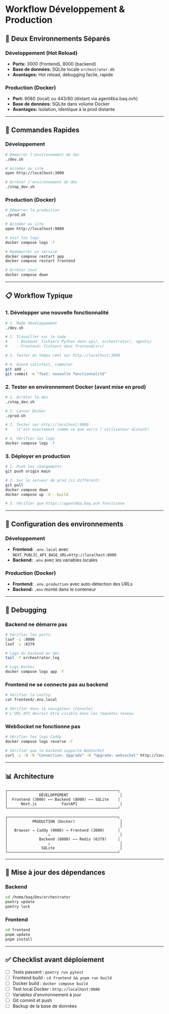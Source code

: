 # Workflow Développement & Production

## 🎯 Deux Environnements Séparés

### Développement (Hot Reload)
- **Ports:** 3000 (frontend), 8000 (backend)
- **Base de données:** SQLite locale `orchestrator.db`
- **Avantages:** Hot reload, debugging facile, rapide

### Production (Docker)
- **Port:** 9080 (local) ou 443/80 (distant via agent4ba.baq.ovh)
- **Base de données:** SQLite dans volume Docker
- **Avantages:** Isolation, identique à la prod distante

---

## 🚀 Commandes Rapides

### Développement

```bash
# Démarrer l'environnement de dev
./dev.sh

# Accéder au site
open http://localhost:3000

# Arrêter l'environnement de dev
./stop_dev.sh
```

### Production (Docker)

```bash
# Démarrer la production
./prod.sh

# Accéder au site
open http://localhost:9080

# Voir les logs
docker compose logs -f

# Redémarrer un service
docker compose restart app
docker compose restart frontend

# Arrêter tout
docker compose down
```

---

## 📋 Workflow Typique

### 1. Développer une nouvelle fonctionnalité

```bash
# 1. Mode développement
./dev.sh

# 2. Travailler sur le code
#    - Backend: fichiers Python dans api/, orchestrator/, agents/
#    - Frontend: fichiers dans frontend/src/

# 3. Tester en temps réel sur http://localhost:3000

# 4. Quand satisfait, commiter
git add .
git commit -m "feat: nouvelle fonctionnalité"
```

### 2. Tester en environnement Docker (avant mise en prod)

```bash
# 1. Arrêter le dev
./stop_dev.sh

# 2. Lancer Docker
./prod.sh

# 3. Tester sur http://localhost:9080
#    (C'est exactement comme ce que verra l'utilisateur distant)

# 4. Vérifier les logs
docker compose logs -f
```

### 3. Déployer en production

```bash
# 1. Push les changements
git push origin main

# 2. Sur le serveur de prod (si différent)
git pull
docker compose down
docker compose up -d --build

# 3. Vérifier que https://agent4ba.baq.ovh fonctionne
```

---

## 🔧 Configuration des environnements

### Développement
- **Frontend:** `.env.local` avec `NEXT_PUBLIC_API_BASE_URL=http://localhost:8000`
- **Backend:** `.env` avec les variables locales

### Production (Docker)
- **Frontend:** `.env.production` avec auto-détection des URLs
- **Backend:** `.env` monté dans le conteneur

---

## 🐛 Debugging

### Backend ne démarre pas
```bash
# Vérifier les ports
lsof -i :8000
lsof -i :6379

# Logs du backend en dev
tail -f orchestrator.log

# Logs Docker
docker compose logs app -f
```

### Frontend ne se connecte pas au backend
```bash
# Vérifier la config
cat frontend/.env.local

# Vérifier dans le navigateur (Console)
# L'URL API devrait être visible dans les requêtes réseau
```

### WebSocket ne fonctionne pas
```bash
# Vérifier les logs Caddy
docker compose logs reverse -f

# Vérifier que le backend supporte WebSocket
curl -i -N -H "Connection: Upgrade" -H "Upgrade: websocket" http://localhost:8000/ws/langgraph/test
```

---

## 📊 Architecture

```
┌─────────────────────────────────────────────────┐
│              DÉVELOPPEMENT                       │
│  Frontend (3000) ←→ Backend (8000) ←→ SQLite    │
│      Next.js           FastAPI                   │
└─────────────────────────────────────────────────┘

┌─────────────────────────────────────────────────┐
│           PRODUCTION (Docker)                    │
│                                                  │
│   Browser → Caddy (9080) → Frontend (3000)      │
│                  ↓                               │
│              Backend (8000) ←→ Redis (6379)     │
│                  ↓                               │
│               SQLite                             │
└─────────────────────────────────────────────────┘
```

---

## 🔄 Mise à jour des dépendances

### Backend
```bash
cd /home/baq/Dev/orchestrator
poetry update
poetry lock
```

### Frontend
```bash
cd frontend
pnpm update
pnpm install
```

---

## ✅ Checklist avant déploiement

- [ ] Tests passent : `poetry run pytest`
- [ ] Frontend build : `cd frontend && pnpm run build`
- [ ] Docker build : `docker compose build`
- [ ] Test local Docker : `http://localhost:9080`
- [ ] Variables d'environnement à jour
- [ ] Git commit et push
- [ ] Backup de la base de données
